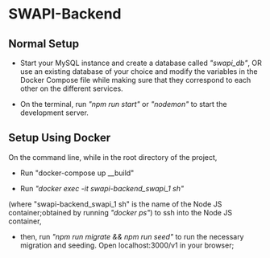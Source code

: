 # SWAPI-Backend

## Normal Setup
- Start your MySQL instance and create a database called _"swapi_db"_, OR use an existing database of your choice and modify the variables in the Docker Compose file while making sure that they correspond to each other on the different services.

- On the terminal, run _"npm run start"_ or _"nodemon"_ to start the development server.

## Setup Using Docker
On the command line, while in the root directory of the project,

- Run "docker-compose up __build"

- Run *_"docker exec -it swapi-backend_swapi_1 sh"_* 

(where "swapi-backend_swapi_1 sh" is the name of the Node JS container;obtained by running _"docker ps"_) to ssh into the Node JS container, 

- then, run *_"npm run migrate && npm run seed"_* to run the necessary migration and seeding.
Open localhost:3000/v1 in your browser;